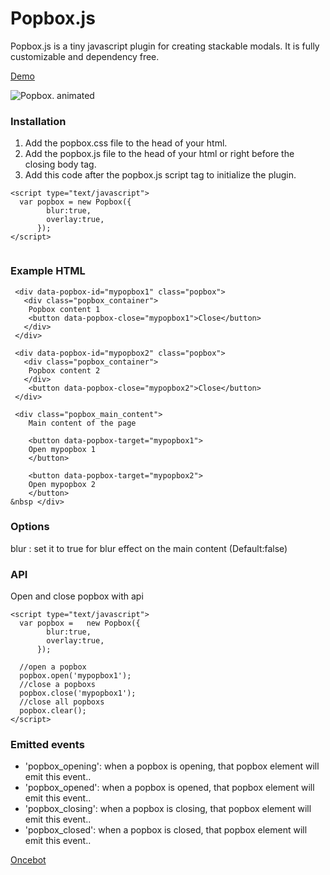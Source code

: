 # Popbox.js
Popbox.js is a tiny javascript plugin for creating stackable modals.
It is fully customizable and dependency free.


[Demo](https://oncebot.github.io/popbox.js/)

![Popbox. animated](https://oncebot.github.io/popbox.js/animated.popbox.js.gif)


### Installation

1. Add the popbox.css file to the head of your html.
2. Add the popbox.js file to the head of your html or right before the closing body tag.
3. Add this code after the popbox.js script tag to initialize the plugin.
```
<script type="text/javascript">
  var popbox = new Popbox({
        blur:true,
        overlay:true,
      });
</script>
	
```

### Example HTML
```
 <div data-popbox-id="mypopbox1" class="popbox">
   <div class="popbox_container">
    Popbox content 1
    <button data-popbox-close="mypopbox1">Close</button>
   </div>
 </div>

 <div data-popbox-id="mypopbox2" class="popbox">
   <div class="popbox_container">
    Popbox content 2
   </div>
    <button data-popbox-close="mypopbox2">Close</button>
 </div>

 <div class="popbox_main_content">
    Main content of the page

    <button data-popbox-target="mypopbox1">
    Open mypopbox 1
    </button>

    <button data-popbox-target="mypopbox2">
    Open mypopbox 2
    </button>
&nbsp </div>
 ```

### Options

blur : set it to true for blur effect on the main content (Default:false)

### API

Open and close popbox with api
```
<script type="text/javascript">
  var popbox =   new Popbox({
        blur:true,
        overlay:true,
      });

  //open a popbox
  popbox.open('mypopbox1');	
  //close a popboxs
  popbox.close('mypopbox1');	
  //close all popboxs
  popbox.clear(); 
</script>
```

### Emitted events 
* 'popbox_opening': when a popbox is opening, that popbox element will emit this event..
* 'popbox_opened': when a popbox is opened, that popbox element will emit this event..
* 'popbox_closing': when a popbox is closing, that popbox element will emit this event..
* 'popbox_closed': when a popbox is closed, that popbox element will emit this event..

[Oncebot](https://oncebot.com)
